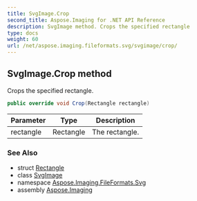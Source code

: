 ```yaml
---
title: SvgImage.Crop
second_title: Aspose.Imaging for .NET API Reference
description: SvgImage method. Crops the specified rectangle
type: docs
weight: 60
url: /net/aspose.imaging.fileformats.svg/svgimage/crop/
---
```

## SvgImage.Crop method

Crops the specified rectangle.

```csharp
public override void Crop(Rectangle rectangle)
```

| Parameter | Type | Description |
| --- | --- | --- |
| rectangle | Rectangle | The rectangle. |

### See Also

* struct [Rectangle](../../../aspose.imaging/rectangle/)
* class [SvgImage](../)
* namespace [Aspose.Imaging.FileFormats.Svg](../../svgimage/)
* assembly [Aspose.Imaging](../../../)



